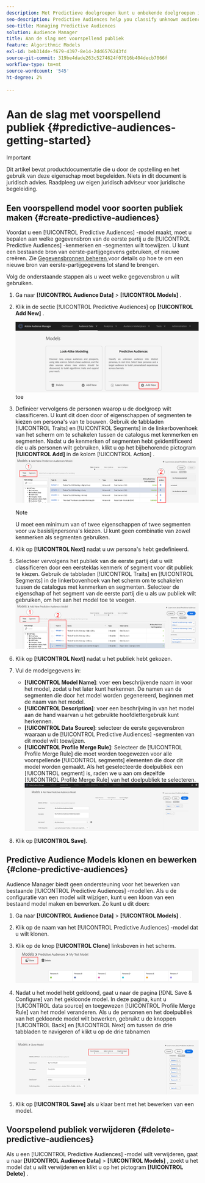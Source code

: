 ```yaml
---
description: Met Predictieve doelgroepen kunt u onbekende doelgroepen in real time indelen in verschillende persona's aan de hand van datawetenschap.
seo-description: Predictive Audiences help you classify unknown audiences into distinct personas in real-time, using data science.
seo-title: Managing Predictive Audiences
solution: Audience Manager
title: Aan de slag met voorspellend publiek
feature: Algorithmic Models
exl-id: beb314de-f679-4397-8e14-2dd6576243fd
source-git-commit: 319be4dade263c5274624f07616b404decb7066f
workflow-type: tm+mt
source-wordcount: '545'
ht-degree: 2%

---
```


# Aan de slag met voorspellend publiek {#predictive-audiences-getting-started}

>[!IMPORTANT]
>Dit artikel bevat productdocumentatie die u door de opstelling en het gebruik van deze eigenschap moet begeleiden. Niets in dit document is juridisch advies. Raadpleeg uw eigen juridisch adviseur voor juridische begeleiding.

## Een voorspellend model voor soorten publiek maken {#create-predictive-audiences}

Voordat u een [!UICONTROL Predictive Audiences] -model maakt, moet u bepalen aan welke gegevensbron van de eerste partij u de [!UICONTROL Predictive Audiences] -kenmerken en -segmenten wilt toewijzen. U kunt een bestaande bron van eerste-partijgegevens gebruiken, of nieuwe creëren. Zie [ Gegevensbronnen beheren ](https://experienceleague.adobe.com/docs/audience-manager/user-guide/features/data-sources/manage-datasources.html) voor details op hoe te om een nieuwe bron van eerste-partijgegevens tot stand te brengen.

Volg de onderstaande stappen als u weet welke gegevensbron u wilt gebruiken.

1. Ga naar **[!UICONTROL Audience Data]** > **[!UICONTROL Models]** .
1. Klik in de sectie [!UICONTROL Predictive Audiences] op **[!UICONTROL Add New]** .

   ![ slim-persona-voeg ](assets/predictive-audiences-add.png) toe

1. Definieer vervolgens de personen waarop u de doelgroep wilt classificeren. U kunt dit doen door of eigenschappen of segmenten te kiezen om persona&#39;s van te bouwen. Gebruik de tabbladen [!UICONTROL Traits] en [!UICONTROL Segments] in de linkerbovenhoek van het scherm om te schakelen tussen de catalogus met kenmerken en segmenten. Nadat u de kenmerken of segmenten hebt geïdentificeerd die u als personen wilt gebruiken, klikt u op het bijbehorende pictogram **[!UICONTROL Add]** in de kolom [!UICONTROL Action] .
   ![ slim-persona-select-personas ](assets/predictive-audiences-persona.png)
   >[!NOTE]
   >U moet een minimum van of twee eigenschappen of twee segmenten voor uw basislijnpersona&#39;s kiezen. U kunt geen combinatie van zowel kenmerken als segmenten gebruiken.
1. Klik op **[!UICONTROL Next]** nadat u uw persona&#39;s hebt gedefinieerd.
1. Selecteer vervolgens het publiek van de eerste partij dat u wilt classificeren door een eersteklas kenmerk of segment voor dit publiek te kiezen. Gebruik de tabbladen [!UICONTROL Traits] en [!UICONTROL Segments] in de linkerbovenhoek van het scherm om te schakelen tussen de catalogus met kenmerken en segmenten. Selecteer de eigenschap of het segment van de eerste partij die u als uw publiek wilt gebruiken, om het aan het model toe te voegen.
   ![ slim-persona-uitgezocht-publiek ](assets/predictive-audiences-audience.png)
1. Klik op **[!UICONTROL Next]** nadat u het publiek hebt gekozen.
1. Vul de modelgegevens in:
   * **[!UICONTROL Model Name]**: voer een beschrijvende naam in voor het model, zodat u het later kunt herkennen. De namen van de segmenten die door het model worden gegenereerd, beginnen met de naam van het model.
   * **[!UICONTROL Description]**: voer een beschrijving in van het model aan de hand waarvan u het gebruikte hoofdlettergebruik kunt herkennen.
   * **[!UICONTROL Data Source]**: selecteer de eerste gegevensbron waaraan u de [!UICONTROL Predictive Audiences] -segmenten van dit model wilt toewijzen.
   * **[!UICONTROL Profile Merge Rule]**: Selecteer de [!UICONTROL Profile Merge Rule] die moet worden toegewezen voor alle voorspellende [!UICONTROL segments] elementen die door dit model worden gemaakt. Als het geselecteerde doelpubliek een [!UICONTROL segment] is, raden we u aan om dezelfde [!UICONTROL Profile Merge Rule] van het doelpubliek te selecteren.
     ![ voorspellend-publiek-sparen ](assets/predictive-audiences-save.png)
1. Klik op **[!UICONTROL Save]**.

## Predictive Audience Models klonen en bewerken {#clone-predictive-audiences}

Audience Manager biedt geen ondersteuning voor het bewerken van bestaande [!UICONTROL Predictive Audiences] -modellen. Als u de configuratie van een model wilt wijzigen, kunt u een kloon van een bestaand model maken en bewerken. Zo kunt u dit doen:

1. Ga naar **[!UICONTROL Audience Data]** > **[!UICONTROL Models]** .
2. Klik op de naam van het [!UICONTROL Predictive Audiences] -model dat u wilt klonen.
3. Klik op de knop **[!UICONTROL Clone]** linksboven in het scherm.
   ![ voorspellend-publiek-kloon ](assets/predictive-audiences-clone.png)
4. Nadat u het model hebt gekloond, gaat u naar de pagina [!DNL Save & Configure] van het gekloonde model. In deze pagina, kunt u [!UICONTROL data source] en toegewezen [!UICONTROL Profile Merge Rule] van het model veranderen. Als u de personen en het doelpubliek van het gekloonde model wilt bewerken, gebruikt u de knoppen [!UICONTROL Back] en [!UICONTROL Next] om tussen de drie tabbladen te navigeren of klikt u op de drie tabnamen

   ![ voorspellend-publiek-kloon-navigate ](assets/predictive-audiences-clone-navigate.png)

5. Klik op **[!UICONTROL Save]** als u klaar bent met het bewerken van een model.

## Voorspelend publiek verwijderen {#delete-predictive-audiences}

Als u een [!UICONTROL Predictive Audiences] -model wilt verwijderen, gaat u naar **[!UICONTROL Audience Data]** > **[!UICONTROL Models]** , zoekt u het model dat u wilt verwijderen en klikt u op het pictogram **[!UICONTROL Delete]** .
